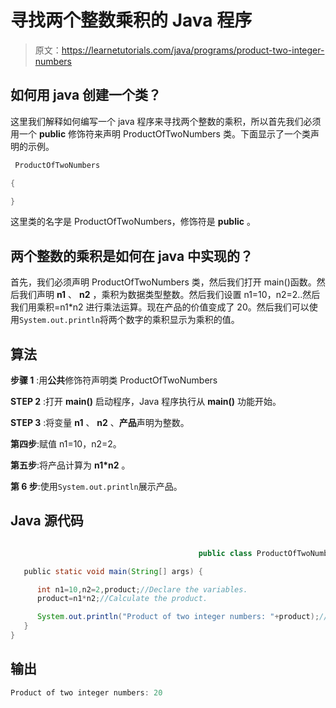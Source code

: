 # 寻找两个整数乘积的 Java 程序

> 原文：<https://learnetutorials.com/java/programs/product-two-integer-numbers>

## 如何用 java 创建一个类？

这里我们解释如何编写一个 java 程序来寻找两个整数的乘积，所以首先我们必须用一个 **public** 修饰符来声明 ProductOfTwoNumbers 类。下面显示了一个类声明的示例。

```java
 ProductOfTwoNumbers

{

} 

```

这里类的名字是 ProductOfTwoNumbers，修饰符是 **public** 。

## 两个整数的乘积是如何在 java 中实现的？

首先，我们必须声明 ProductOfTwoNumbers 类，然后我们打开 main()函数。然后我们声明 **n1** 、 **n2** ，乘积为数据类型整数。然后我们设置 n1=10，n2=2..然后我们用乘积=n1*n2 进行乘法运算。现在产品的价值变成了 20。然后我们可以使用`System.out.println`将两个数字的乘积显示为乘积的值。

## 算法

**步骤 1** :用**公共**修饰符声明类 ProductOfTwoNumbers

**STEP 2** :打开 **main()** 启动程序，Java 程序执行从 **main()** 功能开始。

**STEP 3** :将变量 **n1** 、 **n2** 、**产品**声明为整数。

**第四步**:赋值 n1=10，n2=2。

**第五步**:将产品计算为 **n1*n2** 。

**第 6 步**:使用`System.out.println`展示产品。

## Java 源代码

```java

                                          public class ProductOfTwoNumbers { 

   public static void main(String[] args) {

      int n1=10,n2=2,product;//Declare the variables.
      product=n1*n2;//Calculate the product.

      System.out.println("Product of two integer numbers: "+product);//Display the product
   }
}

```

## 输出

```java
Product of two integer numbers: 20
```